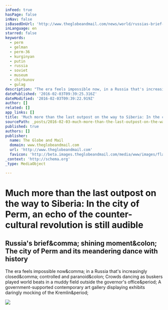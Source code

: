 ```yaml
---
inFeed: true
hasPage: false
inNav: false
isBasedOnUrl: 'http://www.theglobeandmail.com/news/world/russias-brief-shining-moment-the-city-of-perm-and-its-meandering-dance-withhistory/article25968031/'
inLanguage: en
starred: false
keywords:
  - perm
  - gelman
  - perm-36
  - kurginyan
  - putin
  - russia
  - soviet
  - museum
  - chirkunov
  - gulag
description: "The era feels impossible now, in a Russia that's increasingly closed, controlled and paranoid: Crowds dancing as buskers played world beats in a muddy field outside the governor's office. A government-supported contemporary art gallery displaying exhibits daringly mocking of the Kremlin."
datePublished: '2016-02-03T09:39:25.316Z'
dateModified: '2016-02-03T09:39:22.919Z'
author: []
related: []
app_links: []
title: 'Much more than the last outpost on the way to Siberia: In the city of Perm, an echo of the counter-cultural revolution is still audible'
sourcePath: _posts/2016-02-03-much-more-than-the-last-outpost-on-the-way-to-siberia-in-th.md
published: true
authors: []
publisher:
  name: The Globe and Mail
  domain: www.theglobeandmail.com
  url: 'http://www.theglobeandmail.com'
  favicon: 'http://beta.images.theglobeandmail.com/media/www/images/flag/favicon.ico'
_context: 'http://schema.org'
_type: MediaObject

---
```

# Much more than the last outpost on the way to Siberia: In the city of Perm, an echo of the counter-cultural revolution is still audible

<article style=""><h1>Russia's brief&amp;comma; shining moment&amp;colon; The city of Perm and its meandering dance with history</h1><p>The era feels impossible now&amp;comma; in a Russia that's increasingly closed&amp;comma; controlled and paranoid&amp;colon; Crowds dancing as buskers played world beats in a muddy field outside the governor's office&amp;period; A government-supported contemporary art gallery displaying exhibits daringly mocking of the Kremlin&amp;period;</p><img src="http://static.theglobeandmail.ca/7d3/news/world/article25961586.ece/ALTERNATES/w620/permXXfo10.JPG" /></article>